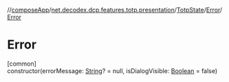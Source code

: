 //[composeApp](../../../../index.md)/[net.decodex.dcp.features.totp.presentation](../../index.md)/[TotpState](../index.md)/[Error](index.md)/[Error](-error.md)

# Error

[common]\
constructor(errorMessage: [String](https://kotlinlang.org/api/latest/jvm/stdlib/kotlin/-string/index.html)? = null, isDialogVisible: [Boolean](https://kotlinlang.org/api/latest/jvm/stdlib/kotlin/-boolean/index.html) = false)
